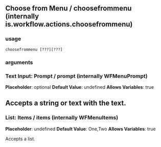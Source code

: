
## Choose from Menu / choosefrommenu (internally is.workflow.actions.choosefrommenu)

### usage
`choosefrommenu [???][???]`

### arguments
### Text Input: Prompt / prompt (internally WFMenuPrompt)
**Placeholder**: optional
**Default Value**: undefined
**Allows Variables**: true


Accepts a string 
or text
with the text.
---
### List: Items / items (internally WFMenuItems)
**Placeholder**: undefined
**Default Value**: One,Two
**Allows Variables**: true


Accepts a list.
